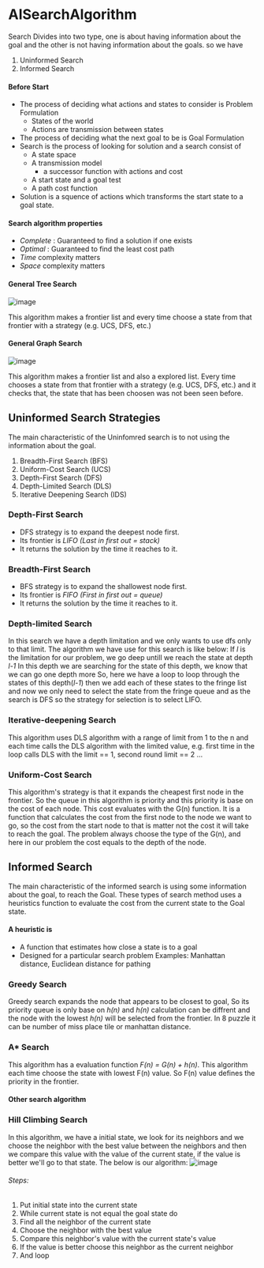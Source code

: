 # AISearchAlgorithm
Search Divides into two type, one is about having information about the goal and the other is not having information about the goals. so we have 
1. Uninformed Search
2. Informed Search

#### Before Start
 - The process of deciding what actions and states to consider is Problem Formulation
   - States of the world
   - Actions are transmission between states
 - The process of deciding what the next goal to be is Goal Formulation
 - Search is the process of looking for solution and a search consist of
   - A state space
   - A transmission model
     -  a successor function with actions and cost
   - A start state and a goal test
   - A path cost function
 - Solution is a squence of actions which transforms the start state to a goal state.

#### Search algorithm properties
- _Complete_ : Guaranteed to find a solution if one exists
- _Optimal_ : Guaranteed to find the least cost path
- _Time_ complexity matters
- _Space_ complexity matters

#### General Tree Search
![image](https://user-images.githubusercontent.com/45999644/143463346-50dc1f5a-76f7-42ca-8fe5-e7dfd797f5c3.png)

This algorithm makes a frontier list and every time choose a state from that frontier with a strategy (e.g. UCS, DFS, etc.)

#### General Graph Search
![image](https://user-images.githubusercontent.com/45999644/143463203-7d5e8c29-07a8-4795-9818-0bddd0f3e775.png)

This algorithm makes a frontier list and also a explored list. Every time chooses a state from that frontier with a strategy (e.g. UCS, DFS, etc.) and it checks that, the state that has been choosen was not been seen before.
## Uninformed Search Strategies
The main characteristic of the Uninfomred search is to not using the information about the goal.

1. Breadth-First Search (BFS)
2. Uniform-Cost Search (UCS)
3. Depth-First Search (DFS)
4. Depth-Limited Search (DLS)
5. Iterative Deepening Search (IDS)

### Depth-First Search
- DFS strategy is to expand the deepest node first. 
- Its frontier is _LIFO (Last in first out = stack)_
- It returns the solution by the time it reaches to it.

### Breadth-First Search
- BFS strategy is to expand the shallowest node first. 
- Its frontier is _FIFO (First in first out = queue)_
- It returns the solution by the time it reaches to it.

### Depth-limited Search
In this search we have a depth limitation and we only wants to use dfs only to that limit.
The algorithm we have use for this search is like below:
If _l_ is the limitation for our problem, we go deep untill we reach the state at depth _l-1_ In this depth we are searching for the state of this depth, we know that we can go one depth more So, here we have a loop to loop through the states of this depth(_l-1_) then we add each of these states to the fringe list and now we only need to select the state from the fringe queue and as the search is DFS so the strategy for selection is to select LIFO. 
### Iterative-deepening Search
This algorithm uses DLS algorithm with a range of limit from 1 to the n and each time calls the DLS algorithm with the limited value, e.g. first time in the loop calls DLS with the limit == 1, second round limit == 2 ...

### Uniform-Cost Search
This algorithm's strategy is that it expands the cheapest first node in the frontier. So the queue in this algorithm is priority and this priority is base on the cost of each node. This cost evaluates with the G(n) function. It is a function that calculates the cost from the first node to the node we want to go, so the cost from the start node to that is matter not the cost it will take to reach the goal.
The problem always choose the type of the G(n), and here in our problem the cost equals to the depth of the node.

## Informed Search
The main characteristic of the informed search is using some information about the goal, to reach the Goal. These types of search method uses a heuristics function to evaluate the cost from the current state to the Goal state.

#### A heuristic is 
- A function that estimates how close a state is to a goal
- Designed for a particular search problem
Examples: Manhattan distance, Euclidean distance for pathing

### Greedy Search
Greedy search expands the node that appears to be closest to goal, So its priority queue is only base on _h(n)_ and _h(n)_ calculation can be diffrent and the node with the lowest _h(n)_ will be selected from the frontier. In 8 puzzle it can be number of miss place tile or manhattan distance.

### A* Search
This algorithm has a evaluation function _F(n) = G(n) + h(n)_. This algorithm each time choose the state with lowest F(n) value. So F(n) value defines the priority in the frontier.

#### Other search algorithm

### Hill Climbing Search 
In this algorithm, we have a initial state, we look for its neighbors and we choose the neighbor with the best value between the neighbors and then we compare this value with the value of the current state, if the value is better we'll go to that state. The below is our algorithm:
![image](https://user-images.githubusercontent.com/45999644/146355261-f4611a44-4387-44f1-8637-1693869552bd.png)

###### Steps:
1. Put initial state into the current state
2. While current state is not equal the goal state do
3. Find all the neighbor of the current state
4. Choose the neighbor with the best value
5. Compare this neighbor's value with the current state's value
6. If the value is better choose this neighbor as the current neighbor
7. And loop
